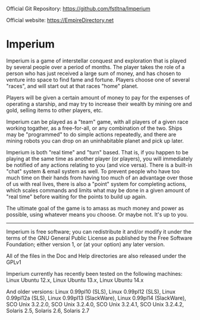 Official Git Repository: https://github.com/fstltna/Imperium

Official website: https://EmpireDirectory.net

Imperium
========
Imperium is a game of interstellar conquest and exploration that is played by several people over a period of months. The player takes the role of a person who has just received a large sum of money, and has chosen to venture into space to find fame and fortune. Players choose one of several "races", and will start out at that races "home" planet.

Players will be given a certain amount of money to pay for the expenses of operating a starship, and may try to increase their wealth by mining ore and gold, selling items to other players, etc.

Imperium can be played as a "team" game, with all players of a given race working togather, as a free-for-all, or any combination of the two.  Ships may be "programmed" to do simple actions repeatedly, and there are mining robots you can drop on an uninhabitable planet and pick up later.

Imperium is both "real time" and "turn" based. That is, if you happen to be playing at the same time as another player (or players), you will immediately be notified of any actions relating to you (and vice versa).  There is a built-in "chat" system & email system as well. To prevent people who have too much time on their hands from having too much of an advantage over those of us with real lives, there is also a "point" system for completing actions, which scales commands and limits what may be done in a given amount of "real time" before waiting for the points to build up again.

The ultimate goal of the game is to amass as much money and power as possible, using whatever means you choose. Or maybe not. It's up to you.

 ------------

Imperium is free software; you can redistribute it and/or modify it under the terms of the GNU General Public License as published by the Free Software Foundation; either version 1, or (at your option) any later version.

All of the files in the Doc and Help directories are also released under the GPLv1

Imperium currently has recently been tested on the following machines: Linux Ubuntu 12.x, Linux Ubuntu 13.x, Linux Ubuntu 14.x

And older versions: Linux 0.99pl10 (SLS), Linux 0.99pl12 (SLS), Linux 0.99pl12a (SLS), Linux 0.99pl13 (SlackWare), Linux 0.99pl14 (SlackWare), SCO Unix 3.2.2.0, SCO Unix 3.2.4.0, SCO Unix 3.2.4.1, SCO Unix 3.2.4.2, Solaris 2.5, Solaris 2.6, Solaris 2.7

